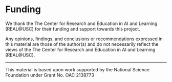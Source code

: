 # Funding



We thank the The Center for Research and Education in AI and Learning (REAL@USC) for their funding and support towards this project.

Any opinions, findings, and conclusions or recommendations expressed in this material are those of the author(s) and do not necessarily reflect the views of the The Center for Research and Education in AI and Learning (REAL@USC).

---

This material is based upon work supported by the National Science Foundation under Grant No. OAC 2138773